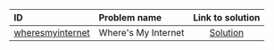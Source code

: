| ID | Problem name | Link to solution |
|:---|:---|:---:|
| [wheresmyinternet](https://open.kattis.com/problems/wheresmyinternet) | Where's My Internet | [Solution](https://github.com/versenyi98/kattis-solutions/tree/main/solutions/Where%27s%20My%20Internet)|
